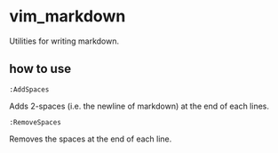 # vim_markdown
Utilities for writing markdown.

## how to use
``` vim
:AddSpaces
```
Adds 2-spaces (i.e. the newline of markdown) at the end of each lines.

``` vim
:RemoveSpaces
```
Removes the spaces at the end of each line.
